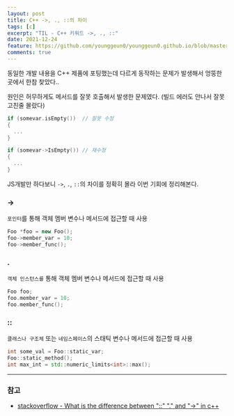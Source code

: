 ```yaml
---
layout: post
title: C++ ->, ., ::의 차이
tags: [c]
excerpt: "TIL - C++ 키워드 ->, ., ::"
date: 2021-12-24
feature: https://github.com/younggeun0/younggeun0.github.io/blob/master/_posts/img/til/til.png?raw=true
comments: true
---
```

 
동일한 개발 내용을 C++ 제품에 포팅했는데 다르게 동작하는 문제가 발생해서 엉뚱한 곳에서 한참 찾았다..

원인은 허무하게도 메서드를 잘못 호출해서 발생한 문제였다. (빌드 에러도 안나서 잘못 고친줄 몰랐다)

```c++
if (somevar.isEmpty())  // 잘못 수정
{
  ...
}

if (somevar->IsEmpty()) // 재수정
{ 
  ...
}
```

JS개발만 하다보니 `->`, `.`, `::`의 차이를 정확히 몰라 이번 기회에 정리해본다.

### ->

`포인터`를 통해 객체 멤버 변수나 메서드에 접근할 때 사용

```c++
Foo *foo = new Foo();
foo->member_var = 10;
foo->member_func();
```

### .

`객체 인스턴스를` 통해 객체 멤버 변수나 메서드에 접근할 때 사용

```c++
Foo foo;
foo.member_var = 10;
foo.member_func();
```

### ::

`클래스나 구조체` 또는 `네임스페이스`의 스태틱 변수나 메서드에 접근할 때 사용

```c++
int some_val = Foo::static_var;
Foo::static_method();
int max_int = std::numeric_limits<int>::max();
```

---

### 참고
* [stackoverflow - What is the difference between "::" "." and "->" in c++](https://stackoverflow.com/a/11902837)
